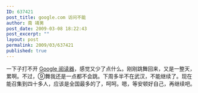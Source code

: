 ```yaml
---
ID: 637421
post_title: google.com 访问不能
author: 南 靖男
post_date: 2009-03-08 18:22:43
post_excerpt: ""
layout: post
permalink: 2009/03/637421
published: true
---
```

<p>一下子打不开 <a href="https://www.google.com/reader/view/">Google 阅读器</a>，感觉又少了点什么。刚刚跳舞回来，又是一整天，累啊。不过，⑨舞我还是一点都不会跳。下周多半不在武汉，不能继续了。现在能召集到四十多人，应该是全国最多的了，呵呵。嗯，等安顿好自己，再继续吧。</p>